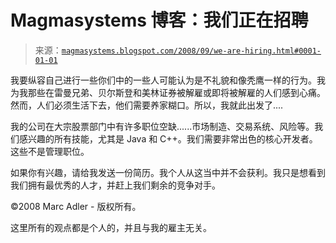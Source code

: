 <!--yml

分类：未分类

日期：2024-05-18 04:59:06

-->

# Magmasystems 博客：我们正在招聘

> 来源：[`magmasystems.blogspot.com/2008/09/we-are-hiring.html#0001-01-01`](http://magmasystems.blogspot.com/2008/09/we-are-hiring.html#0001-01-01)

我要纵容自己进行一些你们中的一些人可能认为是不礼貌和像秃鹰一样的行为。我为我那些在雷曼兄弟、贝尔斯登和美林证券被解雇或即将被解雇的人们感到心痛。然而，人们必须生活下去，他们需要养家糊口。所以，我就此出发了....

我的公司在大宗股票部门中有许多职位空缺......市场制造、交易系统、风险等。我们感兴趣的所有技能，尤其是 Java 和 C++。我们需要非常出色的核心开发者。这些不是管理职位。

如果你有兴趣，请给我发送一份简历。我个人从这当中并不会获利。我只是想看到我们拥有最优秀的人才，并赶上我们剩余的竞争对手。

©2008 Marc Adler - 版权所有。

这里所有的观点都是个人的，并且与我的雇主无关。
